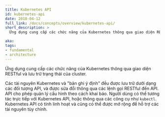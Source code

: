 ```yaml
---
title: Kubernetes API
id: kubernetes-api
date: 2018-04-12
full_link: /docs/concepts/overview/kubernetes-api/
short_description: >
  Ứng dụng cung cấp các chức năng của Kubernetes thông qua giao diện RESTful và lưu trữ trạng thái của cluster.

aka: 
tags:
- fundamental
- architecture
---
```

 Ứng dụng cung cấp các chức năng của Kubernetes thông qua giao diện RESTful và lưu trữ trạng thái của cluster.

<!--more--> 

Các tài nguyên Kubernetes và "bản ghi ý định" đều được lưu trữ dưới dạng các đối tượng API, và được sửa đổi thông qua các lệnh gọi RESTful đến API. API cho phép quản lý cấu hình theo cách khai báo. Người dùng có thể tương tác trực tiếp với Kubernetes API, hoặc thông qua các công cụ như `kubectl`. Kubernetes API có tính linh hoạt và cũng có thể được mở rộng để hỗ trợ các tài nguyên tùy chỉnh.

